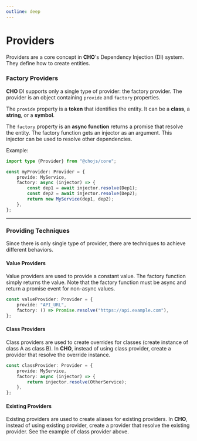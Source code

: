 ```yaml
---
outline: deep
---
```


# Providers

Providers are a core concept in **CHO**'s Dependency Injection (DI) system. They define how to create entities.

### Factory Providers

**CHO** DI supports only a single type of provider: the factory provider. The provider is an object containing `provide`
and `factory` properties.

The `provide` property is a **token** that identifies the entity. It can be a **class**, a **string**, or a **symbol**.

The `factory` property is an **async function** returns a promise that resolve the entity. The factory function gets
an injector as an argument. This injector can be used to resolve other dependencies.

Example:

```ts
import type {Provider} from "@chojs/core";

const myProvider: Provider = {
    provide: MyService,
    factory: async (injector) => {
        const dep1 = await injector.resolve(Dep1);
        const dep2 = await injector.resolve(Dep2);
        return new MyService(dep1, dep2);
    },
};
```

---

### Providing Techniques

Since there is only single type of provider, there are techniques to achieve different behaviors.

#### Value Providers

Value providers are used to provide a constant value. The factory function simply returns the value. Note that the
factory function must be async and return a promise event for non-async values.

```ts
const valueProvider: Provider = {
    provide: "API_URL",
    factory: () => Promise.resolve("https://api.example.com"),
};
```

#### Class Providers

Class providers are used to create overrides for classes (create instance of class A as class B). In **CHO**, instead of
using class provider, create a provider that resolve the override instance.

```ts
const classProvider: Provider = {
    provide: MyService,
    factory: async (injector) => {
        return injector.resolve(OtherService);
    },
};
```

#### Existing Providers

Existing providers are used to create aliases for existing providers. In **CHO**, instead of using existing provider,
create a provider that resolve the existing provider. See the example of class provider above.

